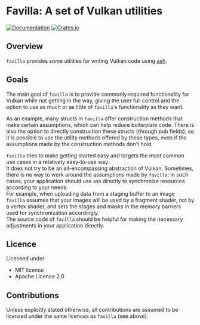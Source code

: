 # Favilla: A set of Vulkan utilities

[![Documentation](https://docs.rs/favilla/badge.svg)](https://docs.rs/favilla/)
[![Crates.io](https://img.shields.io/crates/v/favilla.svg)](https://crates.io/crates/favilla)

## Overview

`favilla` provides some utilities for writing Vulkan code using [ash](https://github.com/MaikKlein/ash).

## Goals
The main goal of `favilla` is to provide commonly required functionality for Vulkan
while not getting in the way, giving the user full control and the option to use
as much or as little of `favilla`'s functionality as they want.

As an example, many structs in `favilla` offer construction methods that make certain assumptions,
which can help reduce boilerplate code.
There is also the option to directly construction these structs (through pub fields),
so it is possible to use the utility methods offered by these types,
even if the assumptions made by the construction methods don't hold.    

`favilla` tries to make getting started easy and targets the most common use cases in 
a relatively easy-to-use way.  
It does not try to be an all-encompassing abstraction of Vulkan. 
Sometimes, there is no way to work around the assumptions made by `favilla`;
in such cases, your application should use `ash` directly to synchronize resources according to your needs.  
For example, when uploading data from a staging buffer to an image
`favilla` assumes that your images will be used by a fragment shader, not by a vertex shader, and 
sets the stages and masks in the memory barriers used for synchronization accordingly.  
The source code of `favilla` should be helpful for making the necessary adjustments in your application directly.

## Licence
Licensed under
* MIT licence
* Apache Licence 2.0

## Contributions
Unless explicitly stated otherwise, all contributions are 
assumed to be licensed under the same licences as `favilla` (see above).
